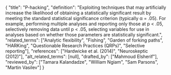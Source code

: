 {
    "title": "P-hacking",
    "definition": "Exploiting techniques that may artificially increase the likelihood of obtaining a statistically significant result by meeting the standard statistical significance criterion (typically α = .05). For example, performing multiple analyses and reporting only those at p < .05, selectively removing data until p < .05, selecting variables for use in analyses based on whether those parameters are statistically significant.",
    "related_terms": ["Analytic flexibility", "Fishing", "Garden of forking paths", "HARKing", "Questionable Research Practices (QRPs)", "Selective reporting"],
    "references": ["Hardwicke et al. (2014)", "Neuroskeptic (2012)"],
    "alt_related_terms": [null],
    "drafted_by": ["Mahmoud Elsherif"],
    "reviewed_by": ["Tamara Kalandadze", "William Ngiam", "Sam Parsons", "Martin Vasilev"]
  }
